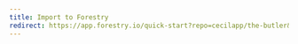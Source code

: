 ```yaml
---
title: Import to Forestry
redirect: https://app.forestry.io/quick-start?repo=cecilapp/the-butler&preview=https://raw.githubusercontent.com/Cecilapp/the-butler/master/static/images/cecil-preview.png
---
```

